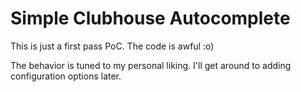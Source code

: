 # Simple Clubhouse Autocomplete

This is just a first pass PoC. The code is awful :o)

The behavior is tuned to my personal liking. I'll get around to adding configuration options later.
